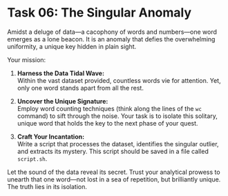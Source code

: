 # Task 06: The Singular Anomaly

Amidst a deluge of data—a cacophony of words and numbers—one word emerges as a lone beacon. It is an anomaly that defies the overwhelming uniformity, a unique key hidden in plain sight.

Your mission:

1. **Harness the Data Tidal Wave:**  
   Within the vast dataset provided, countless words vie for attention. Yet, only one word stands apart from all the rest.

2. **Uncover the Unique Signature:**  
   Employ word counting techniques (think along the lines of the `wc` command) to sift through the noise. Your task is to isolate this solitary, unique word that holds the key to the next phase of your quest.

3. **Craft Your Incantation:**  
   Write a script that processes the dataset, identifies the singular outlier, and extracts its mystery. This script should be saved in a file called `script.sh`.

Let the sound of the data reveal its secret. Trust your analytical prowess to unearth that one word—not lost in a sea of repetition, but brilliantly unique. The truth lies in its isolation.
